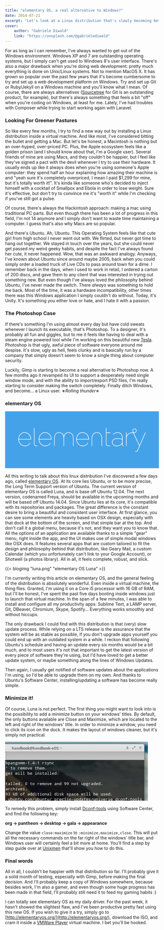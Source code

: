```yaml
---
title: "elementary OS, a real alternative to Windows?"
date: 2014-07-21
excerpt: "Let's look at a Linux distribution that's slowly becoming better with each release. Could it be the thing I've been waiting for to finally get rid of Windows as my main OS?"
cover:
    author: "Gabriele Diwald"
    link: "https://unsplash.com/@gabrielediwald"
---
```


For as long as I can remember, I've always wanted to get out of the Windows environment. Windows XP and 7 are outstanding operating systems, but I simply can't get used to Windows 8's user interface. There's also a major drawback when you're doing web development: pretty much everything is done on Unix/Linux systems. Not to mention MacOS X. It has grown so popular over the past few years that it's become cumbersome to try and set up a web development platform on Windows. Try and set up Git or Ruby/Jekyll on a Windows machine and you'll know what I mean. Of course, there are always alternatives ([Sourcetree](http://sourcetreeapp.com) for Git is an outstanding product, for example), but there's always something that feels a bit "off" when you're coding on Windows, at least for me. Lately, I've had troubles with Composer while trying to start working again with Laravel.

### Looking For Greener Pastures

So like every few months, I try to find a new way out by installing a Linux distribution inside a virtual machine. And like most, I've considered bitting the bullet and getting a Mac. But let's be honest, a Macintosh is nothing but an over-hyped, over-priced PC. Plus, the Apple ecosystem feels like a golden prison (and I should know about that, I'm a Google user). Several friends of mine are using Macs, and they couldn't be happier, but I feel like they've signed a pact with the devil whenever I try to use their hardware. It usually ends up like it always does when you're using someone's Apple computer: they spend half an hour explaining how amazing their machine is and "yeah sure it's completely overpriced, I mean I paid $1,299 for mine, but it's totally worth it!". It's kinda like someone who's decided to inject himself with a cocktail of Smallpox and Ebola in order to lose weight. Sure it's effective, but don't try to convince me it's "worth it" while I'm checking if you've still got a pulse.

Of course, there's always the Hackintosh approach: making a mac using traditional PC parts. But even though there has been a lot of progress in this field, I'm not 14 anymore and I simply don't want to waste time maintaining a computer. I guess that's also why Macs are so popular.

And there's Ubuntu. Ah, Ubuntu. This Operating System feels like that cute girl from high school I never went out with. We flirted, but never got time to hang out together. We stayed in touch over the years, but she could never get passed my weird geeky habits, and despite the fact I've always found her cute, it never happened. Wow, that was an awkward analogy. Anyways, I've known about Ubuntu since around maybe 2005, back when you could simply order a loaded truck of Live CDs to pass around town for a dime. I remember back in the days, when I used to work in retail, I ordered a carton of 200 discs, and gave them to any client that was interested in trying out something new. But even though I've always loved the philosophy behind Ubuntu, I've never made the switch. There *always* was something to hold me back. Most of the time, it was a hardware incompatibility, other times there was this Windows application I simply couldn't do without. Today, it's Unity. It's something you either love or hate, and I hate it with a passion.

### The Photoshop Case

If there's something I'm using almost every day but have cold sweats whenever I launch its executable, that's Photoshop. To a designer, it's probably all fun and giggles, but to me it feels like having to deal with a steam engine powered tool while I'm working on this beautiful new [Tesla](http://www.teslamotors.com/). Photoshop is that ugly, awful piece of software everyone around me despise. It's slow, ugly as hell, feels clunky and is basically run by a company that simply doesn't seem to know a single thing about computer security.

Luckily, Gimp is starting to become a real alternative to Photoshop now. A few months ago it revamped its UI to support a desperately need single window mode, and with the ability to import/export PSD files, I'm really starting to consider making the switch completely. Finally ditch Windows, and become... a Linux user. &lowast;*Rolling thunder*&lowast;

### elementary OS

![elementaryos](elementary.png)

All this writing to talk about this linux distribution I've discovered a few days ago, called [elementary OS](http://elementaryos.org/). At its core lies Ubuntu, or to be more precise, the Long Term Support version of Ubuntu. The current version of elementary OS is called Luna, and is base off Ubuntu 12.04. The next version, codenamed Freya, should be available in the upcoming months and will be based off Ubuntu 14.04. Since Ubuntu lies at its core, it's compatible with its repositories and packages. The great difference is the constant desire to bring a beautiful and consistent user interface. At first glance, you can see some elements are heavily based on OSX design, especially with that dock at the bottom of the screen, and that simple bar at the top. And don't call it a global menu, because it's not, and they want you to know that. All the options of an application are available thanks to a simple "gear" menu, right inside the app, and the UI makes use of simple modal windows like OSX does. It features several apps that are custom tailored to fit the design and philosophy behind that distribution, like Geary Mail, a custom Calendar (which you unfortunately can't link to your Google Account), or Shotwell (a photos library). All in all, it feels complete, robust, and slick.

{{< blogimg "luna.png" "elementary OS Luna" >}}

I'm currently writing this article on elementary OS, and the general feeling of the distribution is absolutely wonderful. Even inside a virtual machine, the thing flies. Granted, I'm using it on a Core i5 processor with 16 GB of RAM, but I'll be honest, I've spent the past five days booting inside windows just to launch that virtual machine. In the span of a few minutes, I was able to install and configure all my productivity apps: Sublime Text, a LAMP server, Git, DBeaver, Chromium, Skype, Spotify... Everything works smoothly and without hiccups.

The only drawback I could find with this distribution is that (very) slow update process. While relying on a LTS release is the assurance that the system will be as stable as possible, if you don't upgrade apps yourself you could end up with an outdated system in a while. I reckon that following Ubuntu's schedule and having an update every six months would be a bit much, and to most users it's not that important to get the latest version of every piece of software they're using, but I'd have loved to get a better update system, or maybe something along the lines of Windows Updates.

Then again, I usually get notified of software updates about the applications I'm using, so I'd be able to upgrade them on my own. And thanks to Ubuntu's Software Center, installing/updating a software has become really simple.

### Minimize it!

Of course, Luna is not perfect. The first thing you might want to look into is the possibility to add a minimize button on your windows' titles. By default, the only buttons available are Close and Maximize, which are located to the left and right of the windows' title. In order to minimize a window, you need to click its icon on the dock. It makes the layout of windows cleaner, but it's simply not practical.

![luna-buttons](luna-buttons.jpg)

To remedy this problem, simply install [Dconf-tools](https://apps.ubuntu.com/cat/applications/precise/dconf-tools/) using Software Center, and find the following key:

**org → pantheon → desktop → gala → appearance**

Change the value <code>close:maximize</code> to <code>:minimize,maximize,close</code>. This will put all the necessary commands on the far right of the windows' title bar, and Windows user will certainly feel a bit more at home. You'll find a step by step guide over at [Unixmen](http://www.unixmen.com/enable-minimize-move-windows-buttons-elementary-os-luna/) that'll show you how to do this.

### Final words

All in all, I couldn't be happier with that distribution so far. I'll probably give it a solid month of testing, especially with Gimp, before making the final decision. And I'll probably keep a copy of Windows somewhere, because besides work, I'm also a gamer, and even though some huge progress has been made in that field, I'll probably still need it to feed my gaming habits :)

I can totally see elementary OS as my daily driver. For the past week, it hasn't showed the slightest flaw, and I've been productive pretty fast using this new OS. If you wish to give it a try, simply go to [http://elementaryos.org/](http://elementaryos.org/), download the ISO, and cram it inside a [VMWare Player](https://my.vmware.com/web/vmware/free#desktop_end_user_computing/vmware_player/6_0) virtual machine. I bet you'll be hooked.
